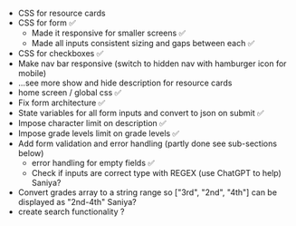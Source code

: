 - CSS for resource cards
- CSS for form ✅
  - Made it responsive for smaller screens ✅
  - Made all inputs consistent sizing and gaps between each ✅
- CSS for checkboxes ✅
- Make nav bar responsive (switch to hidden nav with hamburger icon for mobile)
- ...see more show and hide description for resource cards
- home screen / global css ✅
- Fix form architecture ✅
- State variables for all form inputs and convert to json on submit ✅
- Impose character limit on description ✅
- Impose grade levels limit on grade levels ✅
- Add form validation and error handling (partly done see sub-sections below)
  - error handling for empty fields ✅
  - Check if inputs are correct type with REGEX (use ChatGPT to help) Saniya?
- Convert grades array to a string range so ["3rd", "2nd", "4th"] can be displayed as "2nd-4th" Saniya?
- create search functionality ?
